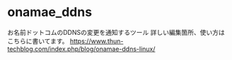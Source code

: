 # onamae_ddns
お名前ドットコムのDDNSの変更を通知するツール
詳しい編集箇所、使い方はこちらに書いてます。
https://www.thun-techblog.com/index.php/blog/onamae-ddns-linux/
